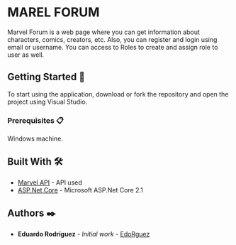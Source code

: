 # MAREL FORUM

Marvel Forum is a web page where you can get information about characters, comics, creators, etc. Also, you can register and login using email or username. You can access to Roles to create and assign role to user as well.

## Getting Started 🚀

To start using the application, download or fork the repository and open the project using Visual Studio.

### Prerequisites 📋

Windows machine.

## Built With 🛠️

* [Marvel API](https://developer.marvel.com/) - API used
* [ASP.Net Core](https://dotnet.microsoft.com/download) - Microsoft ASP.Net Core 2.1

## Authors ✒️

* **Eduardo Rodríguez** - *Initial work* - [EdoRguez](https://github.com/EdoRguez)
